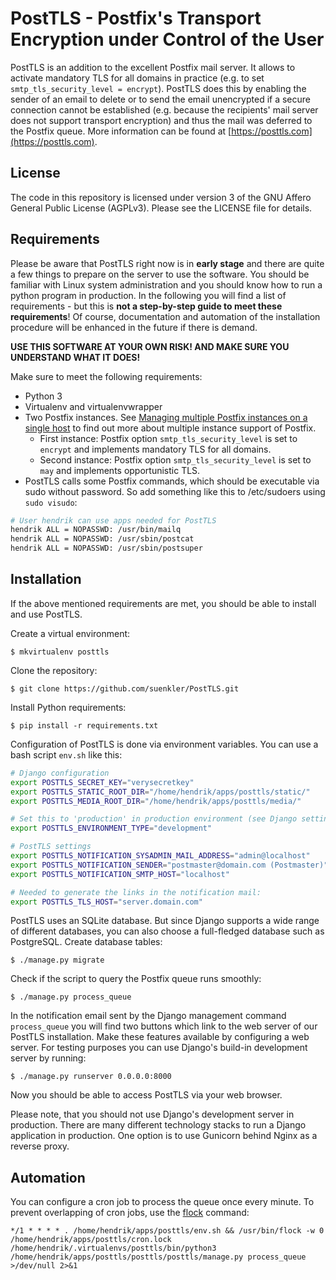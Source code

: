 PostTLS - Postfix's Transport Encryption under Control of the User
==================================================================

PostTLS is an addition to the excellent Postfix mail server. It allows to activate mandatory TLS for all domains in practice (e.g. to set `smtp_tls_security_level = encrypt`). PostTLS does this by enabling the sender of an email to delete or to send the email unencrypted if a secure connection cannot be established (e.g. because the recipients' mail server does not support transport encryption) and thus the mail was deferred to the Postfix queue. More information can be found at [https://posttls.com](https://posttls.com).

License
-------

The code in this repository is licensed under version 3 of the GNU Affero General Public License (AGPLv3). Please see the LICENSE file for details.

Requirements
------------

Please be aware that PostTLS right now is in **early stage** and there are quite a few things to prepare on the server to use the software. You should be familiar with Linux system administration and you should know how to run a python program in production. In the following you will find a list of requirements - but this is **not a step-by-step guide to meet these requirements**! Of course, documentation and automation of the installation procedure will be enhanced in the future if there is demand. 

**USE THIS SOFTWARE AT YOUR OWN RISK! AND MAKE SURE YOU UNDERSTAND WHAT IT DOES!**

Make sure to meet the following requirements:

- Python 3
- Virtualenv and virtualenvwrapper
- Two Postfix instances. See [Managing multiple Postfix instances on a single host](http://www.postfix.org/MULTI_INSTANCE_README.html) to find out more about multiple instance support of Postfix.
  - First instance: Postfix option `smtp_tls_security_level` is set to `encrypt` and implements mandatory TLS for all domains. 
  - Second instance: Postfix option `smtp_tls_security_level` is set to `may` and implements opportunistic TLS.
- PostTLS calls some Postfix commands, which should be executable via sudo without password. So add something like this to /etc/sudoers using `sudo visudo`:

```bash
# User hendrik can use apps needed for PostTLS
hendrik ALL = NOPASSWD: /usr/bin/mailq
hendrik ALL = NOPASSWD: /usr/sbin/postcat
hendrik ALL = NOPASSWD: /usr/sbin/postsuper
```

Installation
------------

If the above mentioned requirements are met, you should be able to install and use PostTLS.

Create a virtual environment:

    $ mkvirtualenv posttls

Clone the repository:

    $ git clone https://github.com/suenkler/PostTLS.git

Install Python requirements:

    $ pip install -r requirements.txt

Configuration of PostTLS is done via environment variables. You can use a bash script `env.sh` like this:

```bash
# Django configuration
export POSTTLS_SECRET_KEY="verysecretkey"
export POSTTLS_STATIC_ROOT_DIR="/home/hendrik/apps/posttls/static/"
export POSTTLS_MEDIA_ROOT_DIR="/home/hendrik/apps/posttls/media/"

# Set this to 'production' in production environment (see Django settings file)
export POSTTLS_ENVIRONMENT_TYPE="development"

# PostTLS settings
export POSTTLS_NOTIFICATION_SYSADMIN_MAIL_ADDRESS="admin@localhost"
export POSTTLS_NOTIFICATION_SENDER="postmaster@domain.com (Postmaster)"
export POSTTLS_NOTIFICATION_SMTP_HOST="localhost"

# Needed to generate the links in the notification mail:
export POSTTLS_TLS_HOST="server.domain.com"
```

PostTLS uses an SQLite database. But since Django supports a wide range of different databases, you can also choose a full-fledged database such as PostgreSQL. Create database tables:

    $ ./manage.py migrate

Check if the script to query the Postfix queue runs smoothly:

    $ ./manage.py process_queue

In the notification email sent by the Django management command `process_queue` you will find two buttons which link to the web server of our PostTLS installation. Make these features available by configuring a web server. For testing purposes you can use Django's build-in development server by running:

    $ ./manage.py runserver 0.0.0.0:8000

Now you should be able to access PostTLS via your web browser.

Please note, that you should not use Django's development server in production. There are many different technology stacks to run a Django application in production. One option is to use Gunicorn behind Nginx as a reverse proxy.

Automation
----------

You can configure a cron job to process the queue once every minute. To prevent overlapping of cron jobs, use the [flock](http://linux.die.net/man/1/flock) command:

    */1 * * * * . /home/hendrik/apps/posttls/env.sh && /usr/bin/flock -w 0 /home/hendrik/apps/posttls/cron.lock /home/hendrik/.virtualenvs/posttls/bin/python3 /home/hendrik/apps/posttls/posttls/posttls/manage.py process_queue >/dev/null 2>&1
